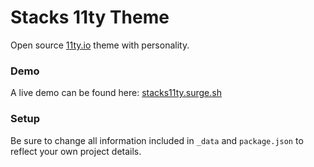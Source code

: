 # Stacks 11ty Theme

Open source <a href="11ty.io">11ty.io</a> theme with personality.

### Demo

A live demo can be found here: <a href="http://stacks11ty.surge.sh/">stacks11ty.surge.sh</a>

### Setup

Be sure to change all information included in `_data` and `package.json` to reflect your own project details.
